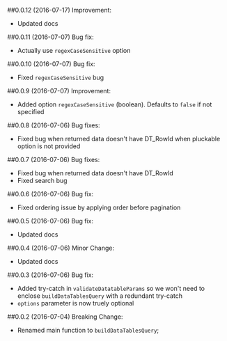 ##0.0.12 (2016-07-17)
Improvement:
 - Updated docs

##0.0.11 (2016-07-07)
Bug fix:
 - Actually use `regexCaseSensitive` option

##0.0.10 (2016-07-07)
Bug fix:
 - Fixed `regexCaseSensitive` bug

##0.0.9 (2016-07-07)
Improvement:
 - Added option `regexCaseSensitive` (boolean). Defaults to `false` if not specified

##0.0.8 (2016-07-06)
Bug fixes: 
 - Fixed bug when returned data doesn't have DT_RowId when pluckable option is not provided

##0.0.7 (2016-07-06)
Bug fixes: 
 - Fixed bug when returned data doesn't have DT_RowId
 - Fixed search bug

##0.0.6 (2016-07-06)
Bug fix:
 - Fixed ordering issue by applying order before pagination

##0.0.5 (2016-07-06)
Bug fix:
 - Updated docs

##0.0.4 (2016-07-06)
Minor Change:
 - Updated docs

##0.0.3 (2016-07-06)
Bug fix:
 - Added try-catch in `validateDatatableParams` so we won't need to enclose `buildDataTablesQuery` with a redundant try-catch
 - `options` parameter is now truely optional

##0.0.2 (2016-07-04)
Breaking Change:
 - Renamed main function to `buildDataTablesQuery`;